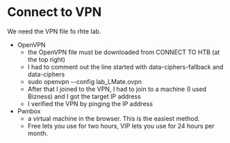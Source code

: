 # Connect to VPN

We need the VPN file fo rhte lab.
* OpenVPN
    - the OpenVPN file must be downloaded from CONNECT TO HTB (at the top right)
    - I had to comment out the line started with data-ciphers-fallback and data-ciphers
    - sudo openvpn --config lab_LMate.ovpn
    - After that I joined to the VPN, I had to join to a machine (I used Bizness) and I got the target IP address
    - I verified the VPN by pinging the IP address
* Pwnbox 
    - a virtual machine in the browser. This is the easiest method.
    - Free lets you use for two hours, VIP lets you use for 24 hours per month.
